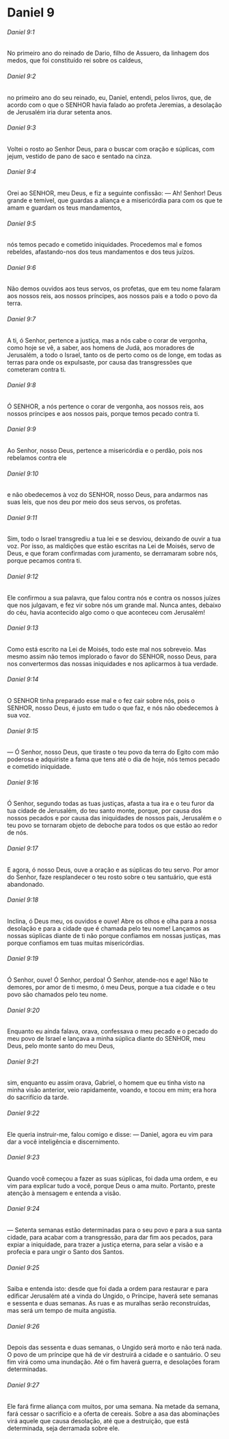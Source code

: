 # Daniel 9

###### Daniel 9:1

No primeiro ano do reinado de Dario, filho de Assuero, da linhagem dos medos, que foi constituído rei sobre os caldeus,

###### Daniel 9:2

no primeiro ano do seu reinado, eu, Daniel, entendi, pelos livros, que, de acordo com o que o SENHOR havia falado ao profeta Jeremias, a desolação de Jerusalém iria durar setenta anos.

###### Daniel 9:3

Voltei o rosto ao Senhor Deus, para o buscar com oração e súplicas, com jejum, vestido de pano de saco e sentado na cinza.

###### Daniel 9:4

Orei ao SENHOR, meu Deus, e fiz a seguinte confissão: — Ah! Senhor! Deus grande e temível, que guardas a aliança e a misericórdia para com os que te amam e guardam os teus mandamentos,

###### Daniel 9:5

nós temos pecado e cometido iniquidades. Procedemos mal e fomos rebeldes, afastando-nos dos teus mandamentos e dos teus juízos.

###### Daniel 9:6

Não demos ouvidos aos teus servos, os profetas, que em teu nome falaram aos nossos reis, aos nossos príncipes, aos nossos pais e a todo o povo da terra.

###### Daniel 9:7

A ti, ó Senhor, pertence a justiça, mas a nós cabe o corar de vergonha, como hoje se vê, a saber, aos homens de Judá, aos moradores de Jerusalém, a todo o Israel, tanto os de perto como os de longe, em todas as terras para onde os expulsaste, por causa das transgressões que cometeram contra ti.

###### Daniel 9:8

Ó SENHOR, a nós pertence o corar de vergonha, aos nossos reis, aos nossos príncipes e aos nossos pais, porque temos pecado contra ti.

###### Daniel 9:9

Ao Senhor, nosso Deus, pertence a misericórdia e o perdão, pois nos rebelamos contra ele

###### Daniel 9:10

e não obedecemos à voz do SENHOR, nosso Deus, para andarmos nas suas leis, que nos deu por meio dos seus servos, os profetas.

###### Daniel 9:11

Sim, todo o Israel transgrediu a tua lei e se desviou, deixando de ouvir a tua voz. Por isso, as maldições que estão escritas na Lei de Moisés, servo de Deus, e que foram confirmadas com juramento, se derramaram sobre nós, porque pecamos contra ti.

###### Daniel 9:12

Ele confirmou a sua palavra, que falou contra nós e contra os nossos juízes que nos julgavam, e fez vir sobre nós um grande mal. Nunca antes, debaixo do céu, havia acontecido algo como o que aconteceu com Jerusalém!

###### Daniel 9:13

Como está escrito na Lei de Moisés, todo este mal nos sobreveio. Mas mesmo assim não temos implorado o favor do SENHOR, nosso Deus, para nos convertermos das nossas iniquidades e nos aplicarmos à tua verdade.

###### Daniel 9:14

O SENHOR tinha preparado esse mal e o fez cair sobre nós, pois o SENHOR, nosso Deus, é justo em tudo o que faz, e nós não obedecemos à sua voz.

###### Daniel 9:15

— Ó Senhor, nosso Deus, que tiraste o teu povo da terra do Egito com mão poderosa e adquiriste a fama que tens até o dia de hoje, nós temos pecado e cometido iniquidade.

###### Daniel 9:16

Ó Senhor, segundo todas as tuas justiças, afasta a tua ira e o teu furor da tua cidade de Jerusalém, do teu santo monte, porque, por causa dos nossos pecados e por causa das iniquidades de nossos pais, Jerusalém e o teu povo se tornaram objeto de deboche para todos os que estão ao redor de nós.

###### Daniel 9:17

E agora, ó nosso Deus, ouve a oração e as súplicas do teu servo. Por amor do Senhor, faze resplandecer o teu rosto sobre o teu santuário, que está abandonado.

###### Daniel 9:18

Inclina, ó Deus meu, os ouvidos e ouve! Abre os olhos e olha para a nossa desolação e para a cidade que é chamada pelo teu nome! Lançamos as nossas súplicas diante de ti não porque confiamos em nossas justiças, mas porque confiamos em tuas muitas misericórdias.

###### Daniel 9:19

Ó Senhor, ouve! Ó Senhor, perdoa! Ó Senhor, atende-nos e age! Não te demores, por amor de ti mesmo, ó meu Deus, porque a tua cidade e o teu povo são chamados pelo teu nome.

###### Daniel 9:20

Enquanto eu ainda falava, orava, confessava o meu pecado e o pecado do meu povo de Israel e lançava a minha súplica diante do SENHOR, meu Deus, pelo monte santo do meu Deus,

###### Daniel 9:21

sim, enquanto eu assim orava, Gabriel, o homem que eu tinha visto na minha visão anterior, veio rapidamente, voando, e tocou em mim; era hora do sacrifício da tarde.

###### Daniel 9:22

Ele queria instruir-me, falou comigo e disse: — Daniel, agora eu vim para dar a você inteligência e discernimento.

###### Daniel 9:23

Quando você começou a fazer as suas súplicas, foi dada uma ordem, e eu vim para explicar tudo a você, porque Deus o ama muito. Portanto, preste atenção à mensagem e entenda a visão.

###### Daniel 9:24

— Setenta semanas estão determinadas para o seu povo e para a sua santa cidade, para acabar com a transgressão, para dar fim aos pecados, para expiar a iniquidade, para trazer a justiça eterna, para selar a visão e a profecia e para ungir o Santo dos Santos.

###### Daniel 9:25

Saiba e entenda isto: desde que foi dada a ordem para restaurar e para edificar Jerusalém até a vinda do Ungido, o Príncipe, haverá sete semanas e sessenta e duas semanas. As ruas e as muralhas serão reconstruídas, mas será um tempo de muita angústia.

###### Daniel 9:26

Depois das sessenta e duas semanas, o Ungido será morto e não terá nada. O povo de um príncipe que há de vir destruirá a cidade e o santuário. O seu fim virá como uma inundação. Até o fim haverá guerra, e desolações foram determinadas.

###### Daniel 9:27

Ele fará firme aliança com muitos, por uma semana. Na metade da semana, fará cessar o sacrifício e a oferta de cereais. Sobre a asa das abominações virá aquele que causa desolação, até que a destruição, que está determinada, seja derramada sobre ele.

